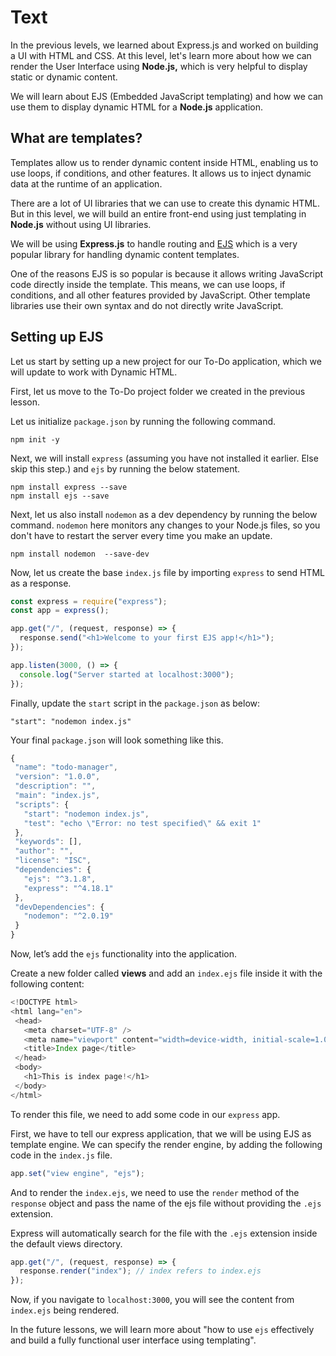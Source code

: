 # Text

In the previous levels, we learned about Express.js and worked on building a UI with HTML and CSS. At this level, let's learn more about how we can render the User Interface using **Node.js,** which is very helpful to display static or dynamic content.

We will learn about EJS (Embedded JavaScript templating) and how we can use them to display dynamic HTML for a **Node.js** application.

## What are templates?

Templates allow us to render dynamic content inside HTML, enabling us to use loops, if conditions, and other features. It allows us to inject dynamic data at the runtime of an application.

There are a lot of UI libraries that we can use to create this dynamic HTML. But in this level, we will build an entire front-end using just templating in **Node.js** without using UI libraries.

We will be using **Express.js** to handle routing and [EJS](https://ejs.co/) which is a very popular library for handling dynamic content templates.

One of the reasons EJS is so popular is because it allows writing JavaScript code directly inside the template. This means, we can use loops, if conditions, and all other features provided by JavaScript. Other template libraries use their own syntax and do not directly write JavaScript.

## Setting up EJS

Let us start by setting up a new project for our To-Do application, which we will update to work with Dynamic HTML.

First, let us move to the To-Do project folder we created in the previous lesson.

Let us initialize `package.json` by running the following command.

```
npm init -y
```

Next, we will install `express` (assuming you have not installed it earlier. Else skip this step.) and `ejs` by running the below statement.

```
npm install express --save
npm install ejs --save
```

Next, let us also install `nodemon` as a dev dependency by running the below command. `nodemon` here monitors any changes to your Node.js files, so you don't have to restart the server every time you make an update.

```
npm install nodemon  --save-dev
```

Now, let us create the base `index.js` file by importing `express` to send HTML as a response.

```js
const express = require("express");
const app = express();

app.get("/", (request, response) => {
  response.send("<h1>Welcome to your first EJS app!</h1>");
});

app.listen(3000, () => {
  console.log("Server started at localhost:3000");
});
```

Finally, update the `start` script in the `package.json` as below:

```
"start": "nodemon index.js"
```

Your final `package.json` will look something like this.

```js
{
 "name": "todo-manager",
 "version": "1.0.0",
 "description": "",
 "main": "index.js",
 "scripts": {
   "start": "nodemon index.js",
   "test": "echo \"Error: no test specified\" && exit 1"
 },
 "keywords": [],
 "author": "",
 "license": "ISC",
 "dependencies": {
   "ejs": "^3.1.8",
   "express": "^4.18.1"
 },
 "devDependencies": {
   "nodemon": "^2.0.19"
 }
}
```

Now, let’s add the `ejs` functionality into the application.

Create a new folder called **views** and add an `index.ejs` file inside it with the following content:

```js
<!DOCTYPE html>
<html lang="en">
 <head>
   <meta charset="UTF-8" />
   <meta name="viewport" content="width=device-width, initial-scale=1.0" />
   <title>Index page</title>
 </head>
 <body>
   <h1>This is index page!</h1>
 </body>
</html>
```

To render this file, we need to add some code in our `express` app.

First, we have to tell our express application, that we will be using EJS as template engine. We can specify the render engine, by adding the following code in the `index.js` file.

```js
app.set("view engine", "ejs");
```

And to render the `index.ejs`, we need to use the `render` method of the `response` object and pass the name of the ejs file without providing the `.ejs` extension.

Express will automatically search for the file with the `.ejs` extension inside the default views directory.

```js
app.get("/", (request, response) => {
  response.render("index"); // index refers to index.ejs
});
```

Now, if you navigate to `localhost:3000`, you will see the content from `index.ejs` being rendered.

In the future lessons, we will learn more about "how to use `ejs` effectively and build a fully functional user interface using templating".
